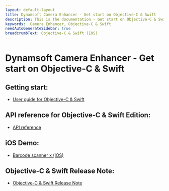 ```yaml
---
layout: default-layout
title: Dynamsoft Camera Enhancer - Get start on Objective-C & Swift
description: This is the documentation - Get start on Objective-C & Swift page of Dynamsoft Camera Enhancer.
keywords:  Camera Enhancer, Objective-C & Swift
needAutoGenerateSidebar: true
breadcrumbText: Objective-C & Swift (IOS)
---
```


# Dynamsoft Camera Enhancer - Get start on Objective-C & Swift

## Getting start:

- [User guide for Objective-C & Swift]({{site.ios-guide}}guide.html)

## API reference for Objective-C & Swift Edition:

- [API reference]({{site.ios-api}}api.html)

## iOS Demo:

- [Barcode scanner x (IOS)]()

## Objective-C & Swift Release Note:

- [Objective-C & Swift Release Note]({{site.ios-release-note}}release-note.html)
